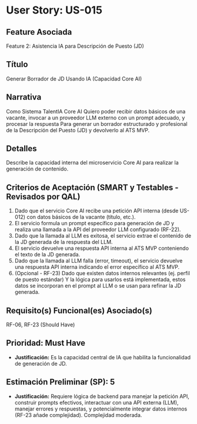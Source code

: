 # User Story: US-015

## Feature Asociada
Feature 2: Asistencia IA para Descripción de Puesto (JD)

## Título
Generar Borrador de JD Usando IA (Capacidad Core AI)

## Narrativa
Como Sistema TalentIA Core AI
Quiero poder recibir datos básicos de una vacante, invocar a un proveedor LLM externo con un prompt adecuado, y procesar la respuesta
Para generar un borrador estructurado y profesional de la Descripción del Puesto (JD) y devolverlo al ATS MVP.

## Detalles
Describe la capacidad interna del microservicio Core AI para realizar la generación de contenido.

## Criterios de Aceptación (SMART y Testables - Revisados por QAL)
1.  Dado que el servicio Core AI recibe una petición API interna (desde US-012) con datos básicos de la vacante (título, etc.).
2.  El servicio formula un prompt específico para generación de JD y realiza una llamada a la API del proveedor LLM configurado (RF-22).
3.  Dado que la llamada al LLM es exitosa, el servicio extrae el contenido de la JD generada de la respuesta del LLM.
4.  El servicio devuelve una respuesta API interna al ATS MVP conteniendo el texto de la JD generada.
5.  Dado que la llamada al LLM falla (error, timeout), el servicio devuelve una respuesta API interna indicando el error específico al ATS MVP.
6.  (Opcional - RF-23) Dado que existen datos internos relevantes (ej. perfil de puesto estándar) Y la lógica para usarlos está implementada, estos datos se incorporan en el prompt al LLM o se usan para refinar la JD generada.

## Requisito(s) Funcional(es) Asociado(s)
RF-06, RF-23 (Should Have)

## Prioridad: Must Have
* **Justificación:** Es la capacidad central de IA que habilita la funcionalidad de generación de JD.

## Estimación Preliminar (SP): 5
* **Justificación:** Requiere lógica de backend para manejar la petición API, construir prompts efectivos, interactuar con una API externa (LLM), manejar errores y respuestas, y potencialmente integrar datos internos (RF-23 añade complejidad). Complejidad moderada.